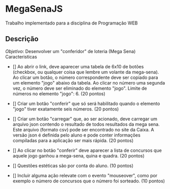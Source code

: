 # MegaSenaJS
Trabalho implementado para a disciplina de Programação WEB

## Descrição

*Objetivo*: Desenvolver um "conferidor" de loteria (Mega Sena)
Caracteristicas

- [] Ao abrir o link, deve aparecer uma tabela de 6x10 de botões (checkbox, ou qualquer coisa que lembre um volante da mega-sena). Ao clicar um botão, o número correspondente deve ser copiado para um elemento "jogo" abaixo da tabela. Ao clicar no número uma segunda vez, o número deve ser eliminado do elemento "jogo". Limite de números no elemento "jogo": 6. (20 pontos)

- [] Criar um botão "conferir" que só será habilitado quando o elemento "jogo" tiver exatamente seis números. (20 pontos)

- [] Criar um botão "carregar" que, ao ser acionado, deve carregar um arquivo json contendo o resultado de todos resultados da mega sena. Este arquivo (formato csv) pode ser encontrado no site da Caixa. A versão json é definida pelo aluno e pode conter informações compiladas para a aplicação ser mais rápida. (20 pontos)

- [] Ao clicar no botão "conferir" deve aparecer a lista de concursos que aquele jogo ganhou a mega-sena, quina e quadra. (20 pontos)

- [] Questões estéticas são por conta do aluno. (10 pontos)

- [] Incluir alguma ação relevate com o evento "mouseover", como por exemplo o número de concursos que o número foi sorteado. (10 pontos)